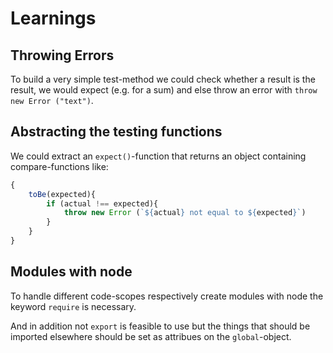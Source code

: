 # Learnings

## Throwing Errors

To build a very simple test-method we could check whether a result is the result, we would expect (e.g. for a sum) and else throw an error with `throw new Error ("text")`.

## Abstracting the testing functions

We could extract an `expect()`-function that returns an object containing compare-functions like:

```javascript
{
    toBe(expected){
        if (actual !== expected){
            throw new Error (`${actual} not equal to ${expected}`)
        }
    }
}
```

## Modules with node

To handle different code-scopes respectively create modules with node the keyword `require` is necessary.

And in addition not `export` is feasible to use but the things that should be imported elsewhere should be set as attribues on the `global`-object.
